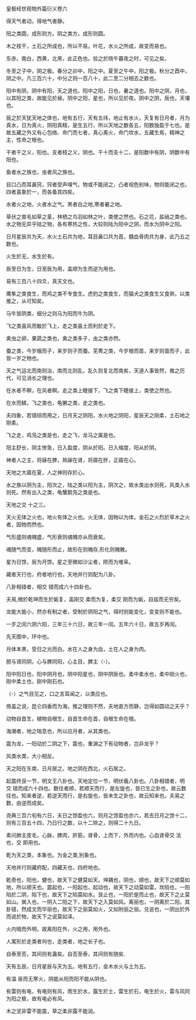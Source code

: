 皇极经世观物外篇衍义卷六

得天气者动，得地气者静。

阳之类圆，成形则方。阴之类方，成形则圆。

木之枝干，土石之所成也，所以不易。叶花，水火之所成，故变而易也。

东赤，南白，西黄，北黑，此正色也。验之於晓午暮夜之时，可见之矣。

冬至之子中，阴之极。春分之卯中，阳之中。夏至之午中，阳之极。秋分之酉中，阴之中。凡三百六十，中分之则一百八十，此二至二分相去之数也。

阳中有阴，阴中有阳，天之道也。阳中之阳，日也，暑之道也。阳中之阴，月也，以其阳之类，故能见於昼。阴中之阳，星也，所以见於夜。阴中之阴，辰也，天壤也。

辰之於天犹天地之体也，地有五行，天有五纬，地止有水火，天复有日月者，月为真水，日为真火，阴阳真精，是生五行，所以天地之数各五，阳数独盈于七也。是故五藏之外又有心包络、命门而七者，真心离火，命门坎水，五藏生焉，精神之主，性命之根也。

干者干之义，阳也。支者枝之义，阴也。干十而支十二，是阳数中有阴，阴数中有阳也。

鱼者水之族也，虫者风之族也。

目口凸而耳鼻窍，窍者受声嗅气，物或不能闭之，凸者视色别味，物则能闭之也，四者虽象於一，而各备其四矣。

水者火之地，火者水之气。黑者白之地,寒者暑之地。

草伏之兽毛如草之茎，林栖之鸟羽如林之叶，类使之然也。石之花，盐硝之类也。水之物无异乎陆之物，各有寒热之性，大较则陆为阳中之阴，而水为阴中之阳。

日月星辰共为天，水火土石共为地，耳目鼻口共为首，髓血骨肉共为身，此乃五之数也。

火生於无，水生於有。

辰至日为生，日至辰为用，盖顺为生而逆为用也。

易有三百八十四爻，真天文也。

鹰隼之类食生，而鸡之类不专食生。虎豹之类食生，而猫犬之类食生又食熟，以类推之，从可知矣。

马牛皆阴类，细分之则马为阳而牛为阴。

飞之类喜风而敏於飞上，走之类喜土而利於走下。

禽虫之卵，果蔬之类也，禽之类多子，虫之类亦然。

蚕之类，今岁蛾而子，来岁则子而蚕。芜菁之类，今岁根而苗，来岁则苗而子，此皆一岁之物也。

天之气运北而南则治，南而北则乱，乱久则复北而南矣，天道人事皆然，推之历代，可见消长之理也。

在水者不瞑，在风者瞑。走之类上睫接下，飞之类下睫接上，类使之然也。

在水而鳞，飞之类也，龟獭之类，走之类也。

夫四象，若错综而用之，日月天之阴阳，水火地之阴阳，星辰天之刚柔，土石地之刚柔。

飞之走，鸡凫之类是也，走之飞，龙马之属是也。

阳主舒长，阴主惨急，日入盈度，阴从於阳。日入缩度，阳从於阴。

神者人之主，将寐在脾，熟寐在肾，将寤在肝，正寤在心。

天地之大寤在夏，人之神则存於心。

水之族以阴为主，阳次之，陆之类以阳为主，阴次之，故水类出水则死，风类入水则死。然有出入之类，龟蟹鹅凫之类是也。

天地之交 十之三。

天火无体之火也，地火有体之火也。火无体，因物以为体。金石之火烈於草木之火者，因物而然也。

气形盛则魂魄盛，气形衰则魂魄亦从而衰矣。

魂随气而变，魄随形而止，故形在则魄存,形化则魄散。

星为日馀，辰为月馀。星之至微如沙尘者，陨而为堆阜。

藏者天行也，府者地行也，天地并行则配为八卦。

八卦相错者，相交 错而成六十四卦也。

夫易,根於乾坤而生於姤复，盖刚交 柔而为复，柔交 刚而为姤，自兹而无穷矣。

龙能大能小，然亦有制之者，受制於阴阳之气，得时则能变化，变变则不能也。

一岁之闰六阴六阳，三年三十六日，故三年一闰。五年六十日，故五岁再闰。

先天图中，环中也。

月体本黑，受日之光而白。水在人之身为血，土在人之身为肉。

胆与肾同阴，心与脾同阳，心主目，脾主（-）。

阳中阳日也，阳中阴月也，阴中阳星也，阴中阴辰也。柔中柔水也，柔中刚火也，刚中柔土也，刚中刚石也。

（-）之气目见之，口之言耳闻之，以类应也。

倚盖之说，昆仑四垂而为海，推之理则不然，夫地直方而静，岂得如圆动之天乎？

动物自首生，植物自根生，自首生命在首，自根生命在根。

海潮者，地之喘息也，所以应月者，从其类也。

震为龙，一阳动於二阴之下，震也，重渊之下有动物者，岂非龙乎？

风类水类，大小相反。

天之阳在东南，日月居之。地之阴在西北，火石居之。

起震终艮一节，明文王八卦也。天地定位一节，明伏羲八卦也。八卦相错者，明交 错而成六十四也。数往者顺，若顺天而行，是左旋也，皆已生之卦也，故云数往也。知来者逆，若逆天而行，是右旋也，皆未生之卦也，故云知来也。夫易之数，由逆而成矣。

尧典三百六旬有六日，夫日之馀盈也六，则月之馀盈也亦六，若去日月之馀十二，则有三百五十四，乃日行之数，以十二除之，则得二十九日。

素问肺主皮毛，心脉，脾肉，肝筋，肾骨，上而下，外而内也。心血肾骨交 法也，交 即用也。

乾为天之类，本象也。为金之类,别象也。

天地并行则藏府配，四藏天也，四府地也。

乾奇也，阳也，健也，故天下之健莫如天。坤耦也，阴也，顺也，故天下之顺莫如地，所以顺天也。震起也，一阳起也，起动也，故天下之动莫如雷。坎陷也，一阳陷於二阴，陷下也，故天下之陷莫如水。艮止也，一阳於是而止也，故天下之止莫如山。巽入也，一阴入二阳之下，故天下之入莫如风。离丽也，一阴离於二阳，其卦错，然成文而华丽也，故天下之丽莫如火，又如附丽之丽。兑说也，一阴出於外而说於物，故天下之说莫如泽。

火内暗而外明，故离阳在外，火之用，用外也。

人寓形於走类者何也，走类者，地之长子也。

自泰至否，其间则有蛊矣。自否至泰，其间则有随矣.

天有五辰，日月星辰与天为五。地有五行，金木水火与土为五。

有温 泉而无寒火，阴能从阳而阳不能从阴也。

有雷则有电，有电则有风，雨生於水，露生於土，雷生於石，电生於火，雷与风同为阳之极，故有电必有风。

木之坚非雷不能震，草之柔非露不能润。

